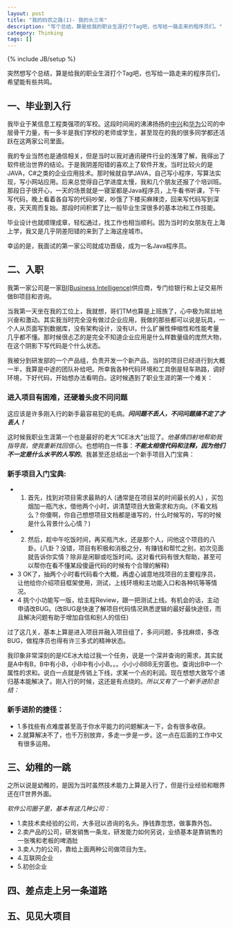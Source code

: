 ```yaml
---
layout: post
title: "我的码农之路(1)- 我的头三年"
description: "写个总结，算是给我的职业生涯打个Tag吧，也写给一路走来的程序员们。"
category: Thinking
tags: []
---
```

{% include JB/setup %}

突然想写个总结，算是给我的职业生涯打个Tag吧，也写给一路走来的程序员们，希望能有些共鸣。

## 一、毕业到入行

我毕业于某信息工程类强项的军校。这段时间闹的沸沸扬扬的[中兴]和[华为]公司的中层骨干力量，有一多半是我们学校的老师或学生，甚至现在的我的很多同学都还活跃在这两家公司里面。

我的专业当然也是通信相关，但是当时以我对通讯硬件行业的浅薄了解，我得出了软件统治世界的结论。于是我阴差阳错的喜欢上了软件开发。当时比较火的是JAVA，C#之类的企业应用技术。那时候就自学JAVA，自己写小程序，写算法实现，写小网站应用。后来总觉得自己学进度太慢，我和几个朋友还报了个培训班。那段日子很开心，一天的场景就是一寝室都是Java程序员，上午看书听课，下午写代码，晚上看着各自写的代码吵架，吵饿了下楼买麻辣烫，回来写代码写到深夜，天天周而复始。那段时间积累了比一般毕业生深很多的基本功和工作技能。

毕业设计也就顺理成章，轻松通过，找工作也相当顺利。因为当时的女朋友在上海上学，我又是几乎阴差阳错的来到了上海这座城市。

幸运的是，我面试的第一家公司就成功晋级，成为一名Java程序员。

## 二、入职

我第一家公司是一家[BI(Business Intelligence)]供应商，专门给银行和上证交易所做BI项目和咨询。

当我第一天坐在我的工位上，我就想，哥们TM也算是上班族了，心中极为屌丝地兴奋和激动。其实我当时完全没有做过企业应用，我做的那些都可以说是玩具，一个人从页面写到数据库，没有架构设计，没有UI，什么扩展性伸缩性和性能考量几乎都不懂。那时候很忐忑的是完全不知道企业应用是什么样数量级的庞然大物，在这个阴影下写代码是个什么状态。

我被分到研发部的一个产品组，负责开发一个新产品，当时的项目已经进行到大概一半，我算是中途的团队补给吧。所幸我各种代码环境和工具倒是轻车熟路，调好环境，下好代码，开始想办法看明白。这时候遇到了职业生涯的第一个难关：

### 进入项目有困难，还硬着头皮不问问题

这应该是许多刚入行的新手最容易犯的毛病。***问问题不丢人，不问问题搞不定了才丢人！***

这时候我职业生涯第一个也是最好的老大“ICE冰大”出现了。*他基情四射地帮助我指导我，使我重新找回信心*。也想明白一件事：***不能太相信代码和注释，因为他们不一定是什么水平的人写的***。我甚至还总结出一个新手项目入门宝典：

### 新手项目入门宝典:

- 1. 首先，找到对项目需求最熟的人 (通常是在项目呆的时间最长的人) ，买包烟加一瓶汽水，借他两个小时，讲清楚项目大致需求和方向。(不看文档么？你傻啊，你自己想想项目文档都是谁写的，什么时候写的，写的时候是什么背景什么心情？)  
- 2. 然后，趁中午吃饭时间，再买瓶汽水，还是那个人，问他这个项目的八卦。(八卦？没错，项目有积极和消极之分，有赚钱和帮忙之别，初次见面就告诉你实情？除非是闲聊或吃饭时间。这对看代码有很大帮助，甚至可以帮你在看不懂某段傻逼代码的时候有个合理的解释)
- 3 OK了，抽两个小时看代码看个大概，再虚心诚意地找项目的主要程序员，让他给你介绍项目框架使用，测试，上线环境和主功能入口和各种坑等等情况。
- 4 挑个小功能写一版，给主程Review，跟一把测试上线。有机会的话，主动申请改BUG。(改BUG是快速了解项目代码情况熟悉逻辑的最好最快途径，而且解决问题有助于增加自信和别人的信任)

过了这几关，基本上算是进入项目并融入项目组了，多问问题，多找麻烦，多改BUG，做程序员也得有许三多式的精神状态。

我印象非常深刻的是ICE冰大给过我一个任务，说是一个深井查询的需求，其实就是A中有B，B中有小B，小B中有小小B。。。小小小BBB无穷匮也。查询出B中一个属性的求和。说白一点就是传销上下线，求某一个点的利润。现在想想大致写个递归基本能解决了。刚入行的时候，这还是有点绕的。*所以又有了一个新手进阶总结：*

### 新手进阶的捷径：

* 1.多找些有点难度甚至高于你水平能力的问题解决一下，会有很多收获。
* 2.就算解决不了，也千万别放弃，多走一步是一步。这一点在后面的工作中又有很多运用。

## 三、幼稚的一跳

之所以说是幼稚的，是因为当时虽然技术能力上算是入行了，但是行业经验和眼界还在IT世界外面。

*软件公司圈子里，基本有这几种公司：*

* 1.卖技术卖经验的公司，大多冠以咨询的名头。挣钱靠忽悠，做事靠外包。
* 2.卖产品的公司，研发销售一条龙，研发能力如何另说，业绩基本是靠销售的一张嘴和老板的啤酒肚
* 3.卖人力的公司，靠给上面两种公司做项目为生。
* 4.互联网企业
* 5.初创企业





## 四、差点走上另一条道路

## 五、见见大项目



[中兴]: http://www.zte.com.cn
[华为]: http://www.huawei.com
[BI(Business Intelligence)]: http://en.wikipedia.org/wiki/Business_intelligence


